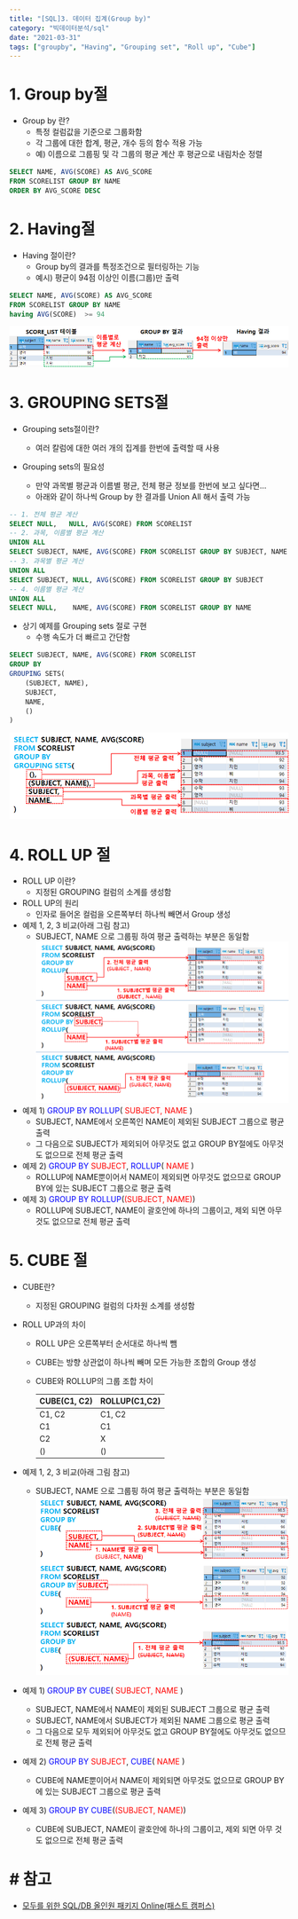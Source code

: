 ```yaml
---
title: "[SQL]3. 데이터 집계(Group by)"
category: "빅데이터분석/sql"
date: "2021-03-31"
tags: ["groupby", "Having", "Grouping set", "Roll up", "Cube"]
---
```


# 1. Group by절

- Group by 란?
  - 특정 컬럼값을 기준으로 그룹화함
  - 각 그룹에 대한 합계, 평균, 개수 등의 함수 적용 가능
  - 예) 이름으로 그룹핑 및 각 그룹의 평균 계산 후 평균으로 내림차순 정렬

```sql
SELECT NAME, AVG(SCORE) AS AVG_SCORE
FROM SCORELIST GROUP BY NAME
ORDER BY AVG_SCORE DESC
```

# 2. Having절

- Having 절이란?
  - Group by의 결과를 특정조건으로 필터링하는 기능
  - 예시) 평균이 94점 이상인 이름(그룹)만 출력

```sql
SELECT NAME, AVG(SCORE) AS AVG_SCORE
FROM SCORELIST GROUP BY NAME
having AVG(SCORE)  >= 94
```

![groupby](./img/groupby.png)

# 3. GROUPING SETS절

- Grouping sets절이란?

  - 여러 칼럼에 대한 여러 개의 집계를 한번에 출력할 때 사용

- Grouping sets의 필요성
  - 만약 과목별 평균과 이름별 평균, 전체 평균 정보를 한번에 보고 싶다면...
  - 아래와 같이 하나씩 Group by 한 결과를 Union All 해서 출력 가능

```sql
-- 1. 전체 평균 계산
SELECT NULL,   NULL, AVG(SCORE) FROM SCORELIST
-- 2. 과목, 이름별 평균 계산
UNION ALL
SELECT SUBJECT, NAME, AVG(SCORE) FROM SCORELIST GROUP BY SUBJECT, NAME
-- 3. 과목별 평균 계산
UNION ALL
SELECT SUBJECT, NULL, AVG(SCORE) FROM SCORELIST GROUP BY SUBJECT
-- 4. 이름별 평균 계산
UNION ALL
SELECT NULL,    NAME, AVG(SCORE) FROM SCORELIST GROUP BY NAME
```

- 상기 예제를 Grouping sets 절로 구현
  - 수행 속도가 더 빠르고 간단함

```sql
SELECT SUBJECT, NAME, AVG(SCORE) FROM SCORELIST
GROUP BY
GROUPING SETS(
	(SUBJECT, NAME),
	SUBJECT,
	NAME,
	()
)
```

![groupby](./img/groupingsets.png)

# 4. ROLL UP 절

- ROLL UP 이란?
  - 지정된 GROUPING 컬럼의 소계를 생성함
- ROLL UP의 원리
  - 인자로 들어온 컬럼을 오른쪽부터 하나씩 빼면서 Group 생성
- 예제 1, 2, 3 비교(아래 그림 참고)
  - SUBJECT, NAME 으로 그룹핑 하여 평균 출력하는 부분은 동일함
    ![groupby](./img/rollup.png)
- 예제 1) <span style= "color:blue">GROUP BY ROLLUP</span>( <span style = "color:red">SUBJECT, NAME</span> )
  - SUBJECT, NAME에서 오른쪽인 NAME이 제외된 SUBJECT 그룹으로 평균 출력
  - 그 다음으로 SUBJECT가 제외되어 아무것도 없고 GROUP BY절에도 아무것도 없으므로 전체 평균 출력
- 예제 2) <span style= "color:blue">GROUP BY</span> <span style = "color:red">SUBJECT</span>, <span style= "color:blue">ROLLUP</span>( <span style = "color:red">NAME</span> )
  - ROLLUP에 NAME뿐이어서 NAME이 제외되면 아무것도 없으므로 GROUP BY에 있는 SUBJECT 그룹으로 평균 출력
- 예제 3) <span style= "color:blue">GROUP BY ROLLUP</span>(<span style = "color:red">(SUBJECT, NAME)</span>)
  - ROLLUP에 SUBJECT, NAME이 괄호안에 하나의 그룹이고, 제외 되면 아무 것도 없으므로 전체 평균 출력

# 5. CUBE 절

- CUBE란?
  - 지정된 GROUPING 컬럼의 다차원 소계를 생성함
- ROLL UP과의 차이

  - ROLL UP은 오른쪽부터 순서대로 하나씩 뺌
  - CUBE는 방향 상관없이 하나씩 빼며 모든 가능한 조합의 Group 생성
  - CUBE와 ROLLUP의 그룹 조합 차이

    | CUBE(C1, C2) | ROLLUP(C1,C2) |
    | ------------ | ------------- |
    | C1, C2       | C1, C2        |
    | C1           | C1            |
    | C2           | X             |
    | ()           | ()            |

- 예제 1, 2, 3 비교(아래 그림 참고)
  - SUBJECT, NAME 으로 그룹핑 하여 평균 출력하는 부분은 동일함
    ![groupby](./img/cube.png)
- 예제 1) <span style= "color:blue">GROUP BY CUBE</span>( <span style = "color:red">SUBJECT, NAME</span> )
  - SUBJECT, NAME에서 NAME이 제외된 SUBJECT 그룹으로 평균 출력
  - SUBJECT, NAME에서 SUBJECT가 제외된 NAME 그룹으로 평균 출력
  - 그 다음으로 모두 제외되어 아무것도 없고 GROUP BY절에도 아무것도 없으므로 전체 평균 출력
- 예제 2) <span style= "color:blue">GROUP BY</span> <span style = "color:red">SUBJECT</span>, <span style= "color:blue">CUBE</span>( <span style = "color:red">NAME</span> )
  - CUBE에 NAME뿐이어서 NAME이 제외되면 아무것도 없으므로 GROUP BY에 있는 SUBJECT 그룹으로 평균 출력
- 예제 3) <span style= "color:blue">GROUP BY CUBE</span>(<span style = "color:red">(SUBJECT, NAME)</span>)
  - CUBE에 SUBJECT, NAME이 괄호안에 하나의 그룹이고, 제외 되면 아무 것도 없으므로 전체 평균 출력

# \# 참고

- [모두를 위한 SQL/DB 올인원 패키지 Online(패스트 캠퍼스)](fastcampus.co.kr/data_online_sqldb)
